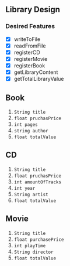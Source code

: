 ## Library Design

### Desired Features
- [x] writeToFile
- [x] readFromFile
- [x] registerCD
- [x] registerMovie
- [x] registerBook
- [x] getLibraryContent
- [x] getTotalLibraryValue

## Book
1. ``String title``
2. ``float pruchasPrice ``
3. ``int pages``
4. ``string author``
5. ``float totalValue``
## CD
1. ``String title``
2. ``float pruchasPrice``
3. ``int amountOfTracks``
4. ``int year``
5. ``String artist``
6. ``float totalValue``
## Movie
1. ``String title``
2. ``float purchasePrice``
3. ``int playTime``
4. ``String director``
5. ``float totalValue``